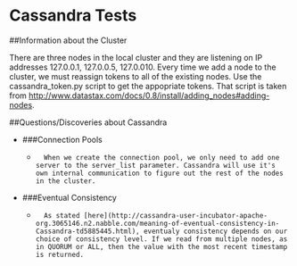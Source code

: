 Cassandra Tests
===============

##Information about the Cluster

There are three nodes in the local cluster and they are listening on IP addresses 127.0.0.1, 127.0.0.5, 127.0.010. Every time we add a node to the cluster, we must reassign tokens to all of the existing nodes. Use the cassandra_token.py script to get the appopriate tokens. That script is taken from http://www.datastax.com/docs/0.8/install/adding_nodes#adding-nodes.

##Questions/Discoveries about Cassandra

*	###Connection Pools
	*	    When we create the connection pool, we only need to add one server to the server_list parameter. Cassandra will use it's own internal communication to figure out the rest of the nodes in the cluster.

*	###Eventual Consistency
	*	    As stated [here](http://cassandra-user-incubator-apache-org.3065146.n2.nabble.com/meaning-of-eventual-consistency-in-Cassandra-td5885445.html), eventualy consistency depends on our choice of consistency level. If we read from multiple nodes, as in QUORUM or ALL, then the value with the most recent timestamp is returned.

